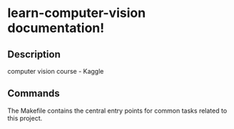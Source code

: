 # learn-computer-vision documentation!

## Description

computer vision course - Kaggle

## Commands

The Makefile contains the central entry points for common tasks related to this project.

